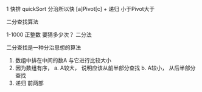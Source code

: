1 快排 quickSort
分治所以快 [a]Pivot[c] + 递归 
小于Pivot大于

二分查找算法

1-1000 正整数 要猜多少次？ 二分法 

二分查找是一种分治思想的算法
1. 数组中排在中间的数A 与它进行比较大小
2. 因为数组有序，
    a. A较大， 说明应该从前半部分查找
    b. A较小， 从后半部分查找
3. 递归 前两部